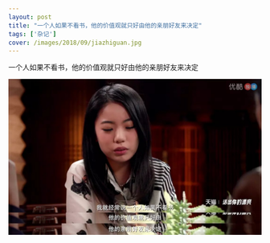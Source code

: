 ```yaml
---
layout: post
title: "一个人如果不看书，他的价值观就只好由他的亲朋好友来决定"
tags: ['杂记']
cover: /images/2018/09/jiazhiguan.jpg
---
```


一个人如果不看书，他的价值观就只好由他的亲朋好友来决定

![jiazhiguan](/images/2018/09/jiazhiguan.jpg)